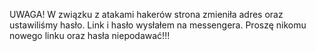 UWAGA! W związku z atakami hakerów strona zmieniła adres oraz ustawiliśmy hasło. Link i hasło wysłałem na messengera. Proszę nikomu nowego linku oraz hasła niepodawać!!!
